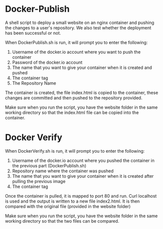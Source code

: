 # Docker-Publish
A shell script to deploy a small website on an nginx container and pushing the changes to a user's repository. We also test whether the deployment has been successful or not. 


When DockerPublish.sh is run, it will prompt you to enter the following:

1)	Username of the docker.io account where you want to push the container 
2)	Password of the docker.io account 
3)	The name that you want to give your container when it is created and pushed
4)	The container tag 
5)	The Repository Name


The container is created, the file index.html is copied to the container, these changes are committed and then pushed to the repository provided.

Make sure when you run the script, you have the website folder in the same working directory so that the index.html file can be copied into the container. 

# Docker Verify

When DockerVerify.sh is run, it will prompt you to enter the following:

1)	Username of the docker.io account where you pushed the container in the previous part (DockerPublish.sh) 
2)	Repository name where the container was pushed
3)	The name that you want to give your container when it is created after pulling the previous image
4)	The container tag 


Once the container is pulled, it is mapped to port 80 and run. Curl localhost is used and the output is written to a new file index2.html. It is then compared with the original file (provided in the website folder) 

Make sure when you run the script, you have the website folder in the same working directory so that the two files can be compared. 

